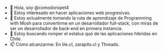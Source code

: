 - 👋 Hola, soy @comodoropet4
- 👀 Estoy interesado en hacer aplicaciones web progresivas.
- 🌱 Estoy actualmente tomando la ruta de aprendizaje de Programming with Mosh para convertirme en un desarrollador full-stack, con miras de ser un desarrollador de back-end en primera instancia.
- 💞️ Estoy buscando romper el estatus quó de las aplicaciones híbridas en Chile.
- 📫 Cómo alcanzarme: En lile.cl, zarapito.cl y Threads.
